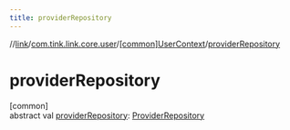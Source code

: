 ```yaml
---
title: providerRepository
---
```

//[link](../../../index.html)/[com.tink.link.core.user](../index.html)/[[common]UserContext](index.html)/[providerRepository](provider-repository.html)



# providerRepository



[common]\
abstract val [providerRepository](provider-repository.html): [ProviderRepository](../../com.tink.core.provider/[common]-provider-repository/index.html)




